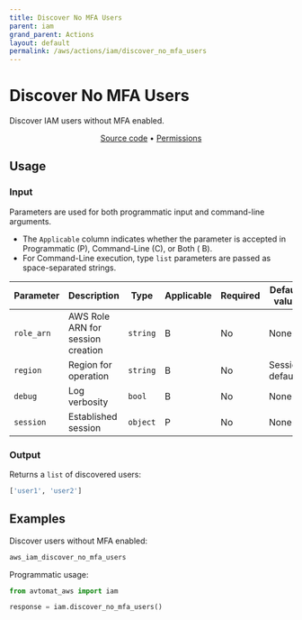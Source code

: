 ```yaml
---
title: Discover No MFA Users
parent: iam
grand_parent: Actions
layout: default
permalink: /aws/actions/iam/discover_no_mfa_users
---
```


# Discover No MFA Users

Discover IAM users without MFA enabled.<br/>

<p align="center">
   <a href="https://github.com/avtomat-hub/avtomat-aws/tree/main/avtomat_aws/iam/discover_no_mfa_users.py">Source code</a> •
   <a href="/aws/permissions/iam/discover_no_mfa_users">Permissions</a>
</p>

## Usage

### Input

Parameters are used for both programmatic input and command-line arguments.<br/>

- The `Applicable` column indicates whether the parameter is accepted in Programmatic (P), Command-Line (C), or Both (
  B).<br/>
- For Command-Line execution, type `list` parameters are passed as space-separated strings.

| Parameter        | Description                                    | Type     | Applicable | Required | Default value   |
|------------------|------------------------------------------------|----------|------------|----------|-----------------|
| `role_arn`       | AWS Role ARN for session creation              | `string` | B          | No       | None            |
| `region`         | Region for operation                           | `string` | B          | No       | Session default |
| `debug`          | Log verbosity                                  | `bool`   | B          | No       | None            |
| `session`        | Established session                            | `object` | P          | No       | None            |

### Output

Returns a `list` of discovered users:

```python
['user1', 'user2']
```

## Examples

Discover users without MFA enabled:

```bash
aws_iam_discover_no_mfa_users
```

Programmatic usage:

```python
from avtomat_aws import iam

response = iam.discover_no_mfa_users()
```